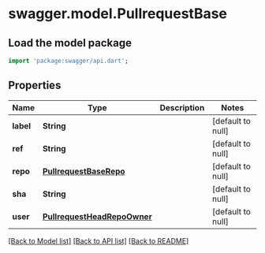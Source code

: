 # swagger.model.PullrequestBase

## Load the model package
```dart
import 'package:swagger/api.dart';
```

## Properties
Name | Type | Description | Notes
------------ | ------------- | ------------- | -------------
**label** | **String** |  | [default to null]
**ref** | **String** |  | [default to null]
**repo** | [**PullrequestBaseRepo**](PullrequestBaseRepo.md) |  | [default to null]
**sha** | **String** |  | [default to null]
**user** | [**PullrequestHeadRepoOwner**](PullrequestHeadRepoOwner.md) |  | [default to null]

[[Back to Model list]](../README.md#documentation-for-models) [[Back to API list]](../README.md#documentation-for-api-endpoints) [[Back to README]](../README.md)

